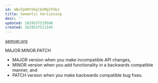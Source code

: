 ```yaml
---
id: mBuTpOOtVkglbSMglPdkJ
title: Semantic Versioning
desc: ''
updated: 1629537529508
created: 1629537511545
---
```


[semver.org](https://semver.org/)

MAJOR.MINOR.PATCH

- MAJOR version when you make incompatible API changes,
- MINOR version when you add functionality in a backwards compatible manner, and
- PATCH version when you make backwards compatible bug fixes.
